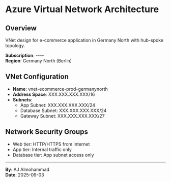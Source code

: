 # Azure Virtual Network Architecture

## Overview
VNet design for e-commerce application in Germany North with hub-spoke topology.

**Subscription**: ********-****-****-****-************  
**Region**: Germany North (Berlin)

## VNet Configuration
- **Name**: vnet-ecommerce-prod-germanynorth
- **Address Space**: XXX.XXX.XXX.XXX/16
- **Subnets**:
  - App Subnet: XXX.XXX.XXX.XXX/24
  - Database Subnet: XXX.XXX.XXX.XXX/24
  - Gateway Subnet: XXX.XXX.XXX.XXX/27

## Network Security Groups
- Web tier: HTTP/HTTPS from internet
- App tier: Internal traffic only
- Database tier: App subnet access only

---
**By**: AJ Almohammad  
**Date**: 2025-09-03


